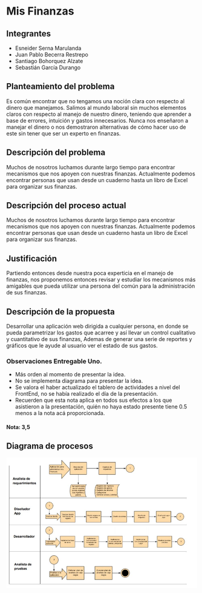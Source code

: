 # Mis Finanzas

## Integrantes

* Esneider Serna Marulanda
* Juan Pablo Becerra Restrepo
* Santiago Bohorquez Alzate
* Sebastián García Durango


## Planteamiento del problema

<p>Es común encontrar que no tengamos una noción clara con respecto al dinero que manejamos. Salimos al mundo laboral sin muchos elementos claros con respecto al manejo de nuestro dinero, teniendo que aprender a base de errores, intuición y gastos innecesarios. Nunca nos enseñaron a manejar el dinero o nos demostraron alternativas de cómo hacer uso de este sin tener que ser un experto en finanzas.</p>

## Descripción del problema

<p>Muchos de nosotros luchamos durante largo tiempo para encontrar mecanismos que nos apoyen con nuestras finanzas. Actualmente podemos encontrar personas que usan desde un cuaderno hasta un libro de Excel para organizar sus finanzas.</p>

## Descripción del proceso actual

<p>Muchos de nosotros luchamos durante largo tiempo para encontrar mecanismos que nos apoyen con nuestras finanzas. Actualmente podemos encontrar personas que usan desde un cuaderno hasta un libro de Excel para organizar sus finanzas.</p>

## Justificación

<p> Partiendo entonces desde nuestra poca experticia en el manejo de finanzas, nos proponemos entonces revisar y estudiar los mecanismos más amigables que pueda utilizar una persona del común para la administración de sus finanzas. <p>
  
  ## Descripción de la propuesta
  
<p>Desarrollar una aplicación web dirigida a cualquier persona, en donde se pueda parametrizar los gastos que acarree y así llevar un control cualitativo y cuantitativo de sus finanzas, Ademas de generar una serie de reportes y gráficos que le ayude al usuario ver el estado de sus gastos.</p>

### Observaciones Entregable Uno.
- Más orden al momento de presentar la idea.
- No se implementa diagrama para presentar la idea.
- Se valora el haber actualizado el tablero de actividades a nivel del FrontEnd, no se había realizado el día de la presentación.
- Recuerden que esta nota aplica en todos sus efectos a los que asistieron a la presentación, quién no haya estado presente tiene 0.5 menos a la nota acá proporcionada.

#### Nota: 3,5


## Diagrama de procesos

 ![alt text](https://github.com/EsneiderSM/mis-finanzas/blob/master/DiagramaProceso.JPG) 
